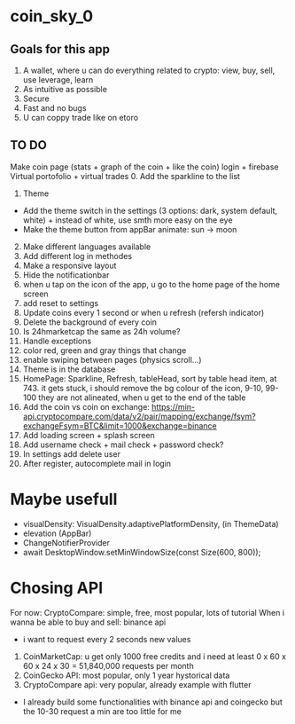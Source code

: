 # coin_sky_0

## Goals for this app
1. A wallet, where u can do everything related to crypto: view, buy, sell, use leverage, learn
2. As intuitive as possible
3. Secure
4. Fast and no bugs
5. U can coppy trade like on etoro

## TO DO
Make coin page (stats + graph of the coin + like the coin)
login + firebase
Virtual portofolio + virtual trades
0. Add the sparkline to the list
1. Theme
- Add the theme switch in the settings (3 options: dark, system default, white) + instead of white, use smth more easy on the eye
- Make the theme button from appBar animate: sun -> moon
2. Make different languages available
3. Add different log in methodes
4. Make a responsive layout
5. Hide the notificationbar
6. when u tap on the icon of the app, u go to the home page of the home screen
7. add reset to settings
8. Update coins every 1 second or when u refresh (refersh indicator)
9. Delete the background of every coin
10. Is 24hmarketcap the same as 24h volume?
11. Handle exceptions
12. color red, green and gray things that change
13. enable swiping between pages (physics scroll...)
14. Theme is in the database
14. HomePage: Sparkline, Refresh, tableHead, sort by table head item, at 743. it gets stuck, i should remove the bg colour of the icon, 9-10, 99-100 they are not alineated, when u get to the end of the table
15. Add the coin vs coin on exchange: https://min-api.cryptocompare.com/data/v2/pair/mapping/exchange/fsym?exchangeFsym=BTC&limit=1000&exchange=binance
16. Add loading screen + splash screen
17. Add username check + mail check + password check?
18. In settings add delete user
19. After register, autocomplete mail in login
# Maybe usefull

- visualDensity: VisualDensity.adaptivePlatformDensity, (in ThemeData)
- elevation (AppBar)
- ChangeNotifierProvider
- await DesktopWindow.setMinWindowSize(const Size(600, 800));

# Chosing API
For now: CryptoCompare: simple, free, most popular, lots of tutorial
When i wanna be able to buy and sell: binance api
- i want to request every 2 seconds new values
1. CoinMarketCap: u get only 1000 free credits and i need at least 0 x 60 x 60 x 24 x 30 = 51,840,000 requests per month
2. CoinGecko API: most popular, only 1 year hystorical data
3. CryptoCompare api: very popular, already example with flutter 
- I already build some functionalities with binance api and coingecko but the 10-30 request a min are too little for me